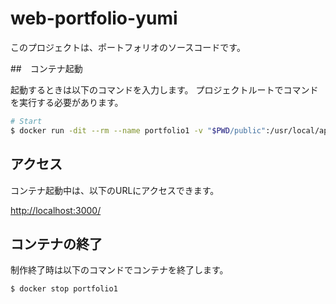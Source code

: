 # web-portfolio-yumi

このプロジェクトは、ポートフォリオのソースコードです。

##　コンテナ起動

起動するときは以下のコマンドを入力します。
プロジェクトルートでコマンドを実行する必要があります。

```sh
# Start
$ docker run -dit --rm --name portfolio1 -v "$PWD/public":/usr/local/apache2/htdocs/ -p 3000:80 httpd:2.4-alpine

```

## アクセス

コンテナ起動中は、以下のURLにアクセスできます。

<http://localhost:3000/>

## コンテナの終了

制作終了時は以下のコマンドでコンテナを終了します。

```sh
$ docker stop portfolio1
```